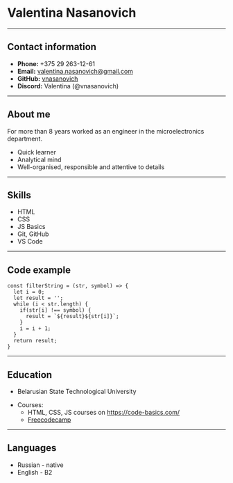 # Valentina Nasanovich

---

## Contact information

- **Phone:** +375 29 263-12-61
- **Email:** valentina.nasanovich@gmail.com
- **GitHub:** [vnasanovich](https://github.com/vnasanovich)
- **Discord:** Valentina (@vnasanovich)


---

## About me

For more than 8 years worked as an engineer in the microelectronics department.

- Quick learner
- Analytical mind
- Well-organised, responsible and attentive to details

---

## Skills

- HTML
- CSS
- JS Basics
- Git, GitHub
- VS Code

---

## Code example

```
const filterString = (str, symbol) => {
  let i = 0;
  let result = '';
  while (i < str.length) {
    if(str[i] !== symbol) {
      result = `${result}${str[i]}`;
    }
    i = i + 1;
  }
  return result;
}
```

---

## Education

- Belarusian State Technological University

* Courses:
  - HTML, CSS, JS courses on <https://code-basics.com/>
  - [Freecodecamp](https://www.freecodecamp.org/)

---

## Languages

- Russian - native
- English - B2
